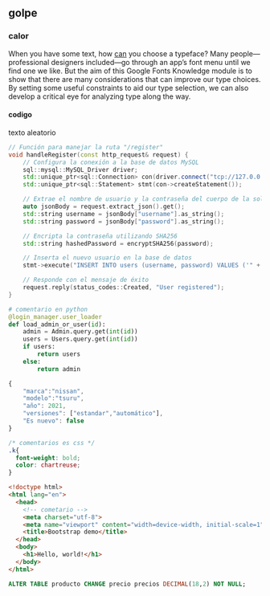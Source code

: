 
## golpe

### calor
When you have some text, how [can](http://gool.com) you choose a typeface? Many people—professional designers included—go through an app’s font menu until we find one we like. But the aim of this Google Fonts Knowledge module is to show that there are many considerations that can improve our type choices. By setting some useful constraints to aid our type selection, we can also develop a critical eye for analyzing type along the way.

#### codigo

texto aleatorio 

```cpp
// Función para manejar la ruta "/register"
void handleRegister(const http_request& request) {
    // Configura la conexión a la base de datos MySQL
    sql::mysql::MySQL_Driver driver;
    std::unique_ptr<sql::Connection> con(driver.connect("tcp://127.0.0.1:3306", "username", "password"));
    std::unique_ptr<sql::Statement> stmt(con->createStatement());

    // Extrae el nombre de usuario y la contraseña del cuerpo de la solicitud
    auto jsonBody = request.extract_json().get();
    std::string username = jsonBody["username"].as_string();
    std::string password = jsonBody["password"].as_string();

    // Encripta la contraseña utilizando SHA256
    std::string hashedPassword = encryptSHA256(password);

    // Inserta el nuevo usuario en la base de datos
    stmt->execute("INSERT INTO users (username, password) VALUES ('" + username + "', '" + hashedPassword + "')");

    // Responde con el mensaje de éxito
    request.reply(status_codes::Created, "User registered");
}
```


```python
# comentario en python
@login_manager.user_loader
def load_admin_or_user(id):
    admin = Admin.query.get(int(id))
    users = Users.query.get(int(id))
    if users:
        return users
    else:
        return admin
```

```js
{ 
    "marca":"nissan",
    "modelo":"tsuru",
    "año": 2021,
    "versiones": ["estandar","automático"],
    "Es nuevo": false
}
```

```css
/* comentarios es css */
.k{
  font-weight: bold;
  color: chartreuse;
}
```

```html
<!doctype html>
<html lang="en">
  <head>
    <!-- cometario -->
    <meta charset="utf-8">
    <meta name="viewport" content="width=device-width, initial-scale=1">
    <title>Bootstrap demo</title>
  </head>
  <body>
    <h1>Hello, world!</h1>
  </body>
</html>
```


```sql
ALTER TABLE producto CHANGE precio precios DECIMAL(18,2) NOT NULL;
```
